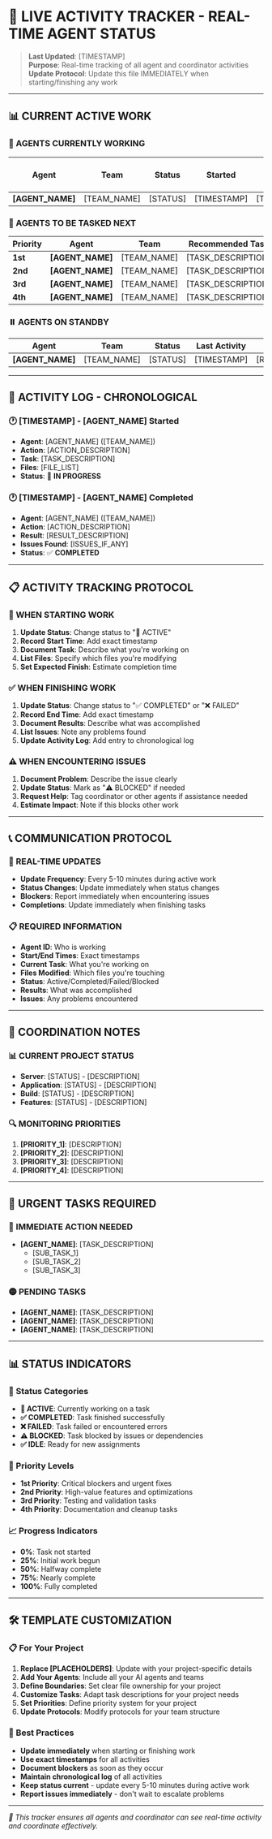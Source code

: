 # 🚀 LIVE ACTIVITY TRACKER - REAL-TIME AGENT STATUS

> **Last Updated**: [TIMESTAMP]  
> **Purpose**: Real-time tracking of all agent and coordinator activities  
> **Update Protocol**: Update this file IMMEDIATELY when starting/finishing any work  

---

## 📊 **CURRENT ACTIVE WORK**

### **🔄 AGENTS CURRENTLY WORKING**

| **Agent** | **Team** | **Status** | **Started** | **Current Task** | **Files Working On** | **Expected Finish** |
|-----------|----------|------------|-------------|-------------------|---------------------|-------------------|
| **[AGENT_NAME]** | [TEAM_NAME] | [STATUS] | [TIMESTAMP] | [TASK_DESCRIPTION] | [FILE_LIST] | [EXPECTED_TIME] |

### **🎯 AGENTS TO BE TASKED NEXT**

| **Priority** | **Agent** | **Team** | **Recommended Task** | **Reason** | **Dependencies** |
|--------------|-----------|----------|---------------------|------------|------------------|
| **1st** | **[AGENT_NAME]** | [TEAM_NAME] | [TASK_DESCRIPTION] | [REASON] | [DEPENDENCIES] |
| **2nd** | **[AGENT_NAME]** | [TEAM_NAME] | [TASK_DESCRIPTION] | [REASON] | [DEPENDENCIES] |
| **3rd** | **[AGENT_NAME]** | [TEAM_NAME] | [TASK_DESCRIPTION] | [REASON] | [DEPENDENCIES] |
| **4th** | **[AGENT_NAME]** | [TEAM_NAME] | [TASK_DESCRIPTION] | [REASON] | [DEPENDENCIES] |

### **⏸️ AGENTS ON STANDBY**

| **Agent** | **Team** | **Status** | **Last Activity** | **Ready For** |
|-----------|----------|------------|-------------------|---------------|
| **[AGENT_NAME]** | [TEAM_NAME] | [STATUS] | [TIMESTAMP] | [READY_FOR_TASKS] |

---

## 📝 **ACTIVITY LOG - CHRONOLOGICAL**

### **🕐 [TIMESTAMP] - [AGENT_NAME] Started**
- **Agent**: [AGENT_NAME] ([TEAM_NAME])
- **Action**: [ACTION_DESCRIPTION]
- **Task**: [TASK_DESCRIPTION]
- **Files**: [FILE_LIST]
- **Status**: 🔄 **IN PROGRESS**

### **🕐 [TIMESTAMP] - [AGENT_NAME] Completed**
- **Agent**: [AGENT_NAME] ([TEAM_NAME])
- **Action**: [ACTION_DESCRIPTION]
- **Result**: [RESULT_DESCRIPTION]
- **Issues Found**: [ISSUES_IF_ANY]
- **Status**: ✅ **COMPLETED**

---

## 📋 **ACTIVITY TRACKING PROTOCOL**

### **🔄 WHEN STARTING WORK**
1. **Update Status**: Change status to "🔄 ACTIVE"
2. **Record Start Time**: Add exact timestamp
3. **Document Task**: Describe what you're working on
4. **List Files**: Specify which files you're modifying
5. **Set Expected Finish**: Estimate completion time

### **✅ WHEN FINISHING WORK**
1. **Update Status**: Change status to "✅ COMPLETED" or "❌ FAILED"
2. **Record End Time**: Add exact timestamp
3. **Document Results**: Describe what was accomplished
4. **List Issues**: Note any problems found
5. **Update Activity Log**: Add entry to chronological log

### **⚠️ WHEN ENCOUNTERING ISSUES**
1. **Document Problem**: Describe the issue clearly
2. **Update Status**: Mark as "⚠️ BLOCKED" if needed
3. **Request Help**: Tag coordinator or other agents if assistance needed
4. **Estimate Impact**: Note if this blocks other work

---

## 📞 **COMMUNICATION PROTOCOL**

### **🔄 REAL-TIME UPDATES**
- **Update Frequency**: Every 5-10 minutes during active work
- **Status Changes**: Update immediately when status changes
- **Blockers**: Report immediately when encountering issues
- **Completions**: Update immediately when finishing tasks

### **📋 REQUIRED INFORMATION**
- **Agent ID**: Who is working
- **Start/End Times**: Exact timestamps
- **Current Task**: What you're working on
- **Files Modified**: Which files you're touching
- **Status**: Active/Completed/Failed/Blocked
- **Results**: What was accomplished
- **Issues**: Any problems encountered

---

## 🎯 **COORDINATION NOTES**

### **📊 CURRENT PROJECT STATUS**
- **Server**: [STATUS] - [DESCRIPTION]
- **Application**: [STATUS] - [DESCRIPTION]
- **Build**: [STATUS] - [DESCRIPTION]
- **Features**: [STATUS] - [DESCRIPTION]

### **🔍 MONITORING PRIORITIES**
1. **[PRIORITY_1]**: [DESCRIPTION]
2. **[PRIORITY_2]**: [DESCRIPTION]
3. **[PRIORITY_3]**: [DESCRIPTION]
4. **[PRIORITY_4]**: [DESCRIPTION]

---

## 🚨 **URGENT TASKS REQUIRED**

### **🔴 IMMEDIATE ACTION NEEDED**
- **[AGENT_NAME]**: [TASK_DESCRIPTION]
  - [SUB_TASK_1]
  - [SUB_TASK_2]
  - [SUB_TASK_3]

### **🟡 PENDING TASKS**
- **[AGENT_NAME]**: [TASK_DESCRIPTION]
- **[AGENT_NAME]**: [TASK_DESCRIPTION]
- **[AGENT_NAME]**: [TASK_DESCRIPTION]

---

## 📊 **STATUS INDICATORS**

### **🔄 Status Categories**
- **🔄 ACTIVE**: Currently working on a task
- **✅ COMPLETED**: Task finished successfully
- **❌ FAILED**: Task failed or encountered errors
- **⚠️ BLOCKED**: Task blocked by issues or dependencies
- **✅ IDLE**: Ready for new assignments

### **🎯 Priority Levels**
- **1st Priority**: Critical blockers and urgent fixes
- **2nd Priority**: High-value features and optimizations
- **3rd Priority**: Testing and validation tasks
- **4th Priority**: Documentation and cleanup tasks

### **📈 Progress Indicators**
- **0%**: Task not started
- **25%**: Initial work begun
- **50%**: Halfway complete
- **75%**: Nearly complete
- **100%**: Fully completed

---

## 🛠️ **TEMPLATE CUSTOMIZATION**

### **📋 For Your Project**
1. **Replace [PLACEHOLDERS]**: Update with your project-specific details
2. **Add Your Agents**: Include all your AI agents and teams
3. **Define Boundaries**: Set clear file ownership for your project
4. **Customize Tasks**: Adapt task descriptions for your project needs
5. **Set Priorities**: Define priority system for your project
6. **Update Protocols**: Modify protocols for your team structure

### **🎯 Best Practices**
- **Update immediately** when starting or finishing work
- **Use exact timestamps** for all activities
- **Document blockers** as soon as they occur
- **Maintain chronological log** of all activities
- **Keep status current** - update every 5-10 minutes during active work
- **Report issues immediately** - don't wait to escalate problems

---

*🤖 This tracker ensures all agents and coordinator can see real-time activity and coordinate effectively.*
